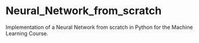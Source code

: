 # Neural_Network_from_scratch
Implementation of a Neural Network from scratch in Python for the Machine Learning Course.
